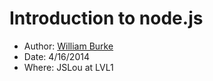 # Introduction to node.js
- Author: [William Burke](billstron@gmail.com)
- Date: 4/16/2014
- Where: JSLou at LVL1
